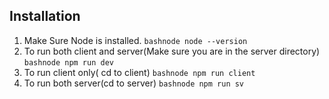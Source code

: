 ## Installation

1. Make Sure Node is installed.
   ```bashnode node --version```
2. To run both client and server(Make sure you are in the server directory)
   ```bashnode npm run dev```
3. To run client only( cd to client)
  ```bashnode npm run client```
4. To run both server(cd to server)
   ```bashnode npm run sv```


